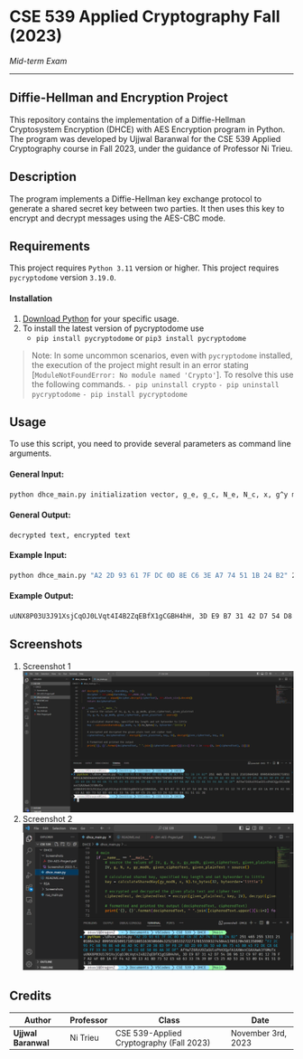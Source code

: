 # CSE 539 Applied Cryptography Fall (2023)

*Mid-term Exam*

---

## Diffie-Hellman and Encryption Project

This repository contains the implementation of a Diffie-Hellman Cryptosystem Encryption (DHCE) with AES Encryption program in Python. The program was developed by Ujjwal Baranwal for the CSE 539 Applied Cryptography course in Fall 2023, under the guidance of Professor Ni Trieu.

## Description

The program implements a Diffie-Hellman key exchange protocol to generate a shared secret key between two parties. It then uses this key to encrypt and decrypt messages using the AES-CBC mode.

## Requirements

This project requires `Python 3.11` version or higher.
This project requires `pycryptodome` version `3.19.0`.

#### Installation

1. [Download Python](https://www.python.org/downloads/) for your specific usage.
2. To install the latest version of pycryptodome use 
    + `pip install pycryptodome` or `pip3 install pycryptodome`
> Note: In some uncommon scenarios, even with `pycryptodome` installed, the execution of the project might result in an error stating [`ModuleNotFoundError: No module named 'Crypto'`].
To resolve this use the following commands.
`- pip uninstall crypto`
`- pip uninstall pycryptodome`
`- pip install pycryptodome`

## Usage

To use this script, you need to provide several parameters as command line arguments.

#### General Input:

```bash
python dhce_main.py initialization vector, g_e, g_c, N_e, N_c, x, g^y mod N, encrypted message C, plaintext P
```

#### General Output:

```
decrypted text, encrypted text
```

#### Example Input:

```bash
python dhce_main.py "A2 2D 93 61 7F DC 0D 8E C6 3E A7 74 51 1B 24 B2" 251 465 255 1311 2101864342 8995936589171851885163650660432521853327227178155593274584417851704581358902 "F2 2C 95 FC 6B 98 BE 40 AE AD 9C 07 20 3B B3 9F F8 2F 6D 2D 69 D6 5D 40 0A 75 45 80 45 F2 DE C8 6E C0 FF 33 A4 97 8A AF 4A CD 6E 50 86 AA 3E DF" AfYw7Z6RzU9ZaGUloPhH3QpfA1AXWxnCGAXAwk3f6MoTx
```

#### Example Output:

```bash
uUNX8P03U3J91XsjCqOJ0LVqt4I4B2ZqEBfX1gCGBH4hH, 3D E9 B7 31 42 D7 54 D8 96 12 C9 97 01 12 78 F7 A2 4F 69 1A FF F4 42 99 13 A1 BD 73 52 E5 48 63 33 7A 39 BF C5 25 AD 53 26 53 0D E4 81 51 D1 3E
```

## Screenshots
1. Screenshot 1
![image info](./Screenshots/Screenshot%202023-11-03%20013515.png)
2. Screenshot 2
![image info](./Screenshots/Screenshot%202023-11-03%20124437.png)

## Credits

| Author | Professor | Class | Date |
|--------|-----------|-------|------|
| **Ujjwal Baranwal** | Ni Trieu | CSE 539-Applied Cryptography (Fall 2023)|November 3rd, 2023

